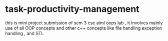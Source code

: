 # task-productivity-management
this is mini project submission of sem 3 cse aiml oops lab , it involves mainly use of all OOP concepts and other c++ concepts like file handling exception handling , and STL 
